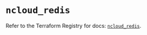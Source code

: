 # `ncloud_redis`

Refer to the Terraform Registry for docs: [`ncloud_redis`](https://registry.terraform.io/providers/navercloudplatform/ncloud/4.0.4/docs/resources/redis).
